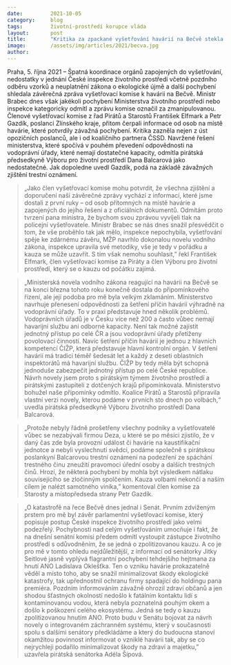 ```yaml
---
date:         2021-10-05
category:     blog
tags:         životní-prostředí korupce vláda
layout:       post
title:        "Kritika za zpackané vyšetřování havárií na Bečvě stekla po ministru Brabcovi jak po teflonu, MŽP nápravu do budoucna nepřipravilo"
image:        /assets/img/articles/2021/becva.jpg
author:       
---
```



 

Praha, 5. října 2021 – Špatná koordinace orgánů zapojených do vyšetřování, nedostatky v jednání České inspekce životního prostředí včetně pozdního odběru vzorků a neuplatnění zákona o ekologické újmě a další pochybení shledala závěrečná zpráva vyšetřovací komise k havárii na Bečvě. Ministr Brabec dnes však jakékoli pochybení Ministerstva životního prostředí nebo inspekce kategoricky odmítl a zprávu komise označil za zmanipulovanou. Členové vyšetřovací komise z řad Pirátů a Starostů František Elfmark a Petr Gazdík, poslanci Zlínského kraje, přitom čerpali informace od osob na místě havárie, které potvrdily závažná pochybení. Kritika zazněla nejen z úst opozičních poslanců, ale i od koaličního partnera ČSSD. Navržené řešení ministerstva, které spočívá v pouhém převedení odpovědnosti na vodoprávní úřady, které nemají dostatečné kapacity, odmítla pirátská předsedkyně Výboru pro životní prostředí Dana Balcarová jako nedostatečné. Jak dopoledne uvedl Gazdík, podá na základě závažných zjištění trestní oznámení.

> „Jako člen vyšetřovací komise mohu potvrdit, že všechna zjištění a doporučení naší závěrečné zprávy vychází z informací, které jsme dostali z první ruky – od osob přítomných na místě havárie a zapojených do jejího řešení a z oficiálních dokumentů. Odmítám proto tvrzení pana ministra, že bychom svou zprávou vyvíjeli tlak na policejní vyšetřovatele. Ministr Brabec se nás dnes snažil přesvědčit o tom, že vše proběhlo tak jak mělo, inspekce nepochybila, vyšetřování spěje ke zdárnému závěru, MŽP navrhlo dokonalou novelu vodního zákona, inspekce upravila své metodiky, vše je tedy v pořádku a kauza se může uzavřít. S tím však nemohu souhlasit,” řekl František Elfmark, člen vyšetřovací komise za Piráty a člen Výboru pro životní prostředí, který se o kauzu od počátku zajímá. 

> „Ministerská novela vodního zákona reagující na havárii na Bečvě se na konci března tohoto roku konečně dostala do připomínkového řízení, ale její podoba pro mě byla velkým zklamáním. Ministerstvo navrhuje přenesení odpovědnosti za šetření příčin havárií výhradně na vodoprávní úřady. To v praxi představuje hned několik problémů. Vodoprávních úřadů je v Česku více než 200 a často vůbec nemají havarijní službu ani odborné kapacity. Není tak možné zajistit jednotný přístup po celé ČR a jsou vodoprávní úřady přetíženy povolovací činností. Navíc šetření příčin havárií je jednou z hlavních kompetencí ČIŽP, která představuje hlavní kontrolní orgán. V šetření havárií má tradici téměř šedesát let a každý z deseti oblastních inspektorátů má havarijní službu. ČIŽP by tedy měla být schopná jednoduše zabezpečit jednotný přístup po celé České republice. Návrh novely jsem proto s pirátským týmem životního prostředí a pirátskými zastupiteli z dotčených krajů připomínkovala. Ministerstvo bohužel naše připomínky odmítlo. Koalice Pirátů a Starostů připravila vlastní verzi novely, kterou podáme v prvních sto dnech po volbách,“ uvedla pirátská předsedkyně Výboru životního prostředí Dana Balcarová.  

> „Protože nebyly řádně prošetřeny všechny podniky a vyšetřovatelé vůbec se nezabývali firmou Deza, u které se po měsíci zjistilo, že v daný čas zde byla provozní událost či havárie na kaustifikační jednotce a nebyli vyslechnuti svědci, podáme společně s pirátskou poslankyní Balcarovou trestní oznámení na podezření ze spáchání trestného činu zneužití pravomoci úřední osoby a dalších trestných činů. Hrozí, že některá pochybení by mohla být výsledkem nátlaku souvisejícího se zločinným spolčením. Kauza volbami nekončí a naším cílem je nalézt samotného viníka,” komentoval člen komise za Starosty a místopředseda strany Petr Gazdík.

> „O katastrofě na řece Bečvě dnes jednal i Senát. Prvním zdviženým prstem pro mě byl závěr parlamentní vyšetřovací komise, který popisuje postup České inspekce životního prostředí jako velmi podezřelý. Pochybnosti nad celým vyšetřováním umocňuje i fakt, že na dnešní senátní komisi předem odmítl vystoupit zástupce životního prostředí s odůvodněním, že se jedná o zpolitizovanou kauzu. A co je pro mě v tomto ohledu nejdůležitější, z informací od senátorky Jitky Seitlové jasně vyplývá flagrantní pochybení tehdejšího hejtmana za hnutí ANO Ladislava Oklešťka. Ten o vzniku havárie prokazatelně věděl a místo toho, aby se snažil minimalizovat škody ekologické katastrofy, tak upřednostnil ochranu firmy spadající do holdingu pana premiéra. Pozdním informováním závažně ohrozil zdraví občanů a jen shodou šťastných okolností nedošlo k fatálním kontaktu lidí s kontaminovanou vodou, která nebyla poznatelná pouhým okem a došlo k poškození celého ekosystému. Jedná se tedy o kauzu zpolitizovanou hnutím ANO. Proto budu v Senátu bojovat za návrh novely o integrovaném záchranném systému, který v současnosti spolu s dalšími senátory předkládáme a který do budoucna stanoví okamžitou povinnost informovat o vzniklé havárii tak, aby se co nejrychleji podařilo minimalizovat škody na zdraví a majetku,” uzavřela pirátská senátorka Adéla Šípová.
